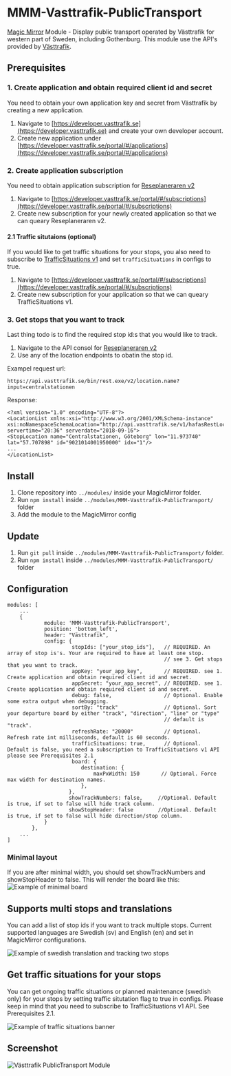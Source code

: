 # MMM-Vasttrafik-PublicTransport
[Magic Mirror](https://magicmirror.builders/) Module - Display public transport operated by Västtrafik for western part of Sweden, including Gothenburg. This module use the API's provided by [Västtrafik](https://www.vasttrafik.se).

## Prerequisites
### 1. Create application and obtain required client id and secret
You need to obtain your own application key and secret from Västtrafik by creating a new application.

1. Navigate to [https://developer.vasttrafik.se](https://developer.vasttrafik.se) and create your own developer account.
2. Create new application under [https://developer.vasttrafik.se/portal/#/applications](https://developer.vasttrafik.se/portal/#/applications)

### 2. Create application subscription 
You need to obtain application subscription for [Reseplaneraren v2](https://developer.vasttrafik.se/portal/#/api/Reseplaneraren/v2/landerss/direct)

1. Navigate to [https://developer.vasttrafik.se/portal/#/subscriptions](https://developer.vasttrafik.se/portal/#/subscriptions)
2. Create new subscription for your newly created application so that we can queary Reseplaneraren v2.

#### 2.1 Traffic situtaions (optional)
If you would like to get traffic situations for your stops, you also need to subscribe to [TrafficSituations v1](https://developer.vasttrafik.se/portal/#/api/TrafficSituations/v1/admin) and set ```trafficSituations``` in configs to true.

1. Navigate to [https://developer.vasttrafik.se/portal/#/subscriptions](https://developer.vasttrafik.se/portal/#/subscriptions)
2. Create new subscription for your application so that we can queary TrafficSituations v1.


### 3. Get stops that you want to track
Last thing todo is to find the required stop id:s that you would like to track. 

1. Navigate to the API consol for [Reseplaneraren v2](https://developer.vasttrafik.se/portal/#/api/Reseplaneraren/v2/landerss)
2. Use any of the location endpoints to obatin the stop id. 

Exampel request url:
```
https://api.vasttrafik.se/bin/rest.exe/v2/location.name?input=centralstationen
```
Response:
```
<?xml version="1.0" encoding="UTF-8"?>
<LocationList xmlns:xsi="http://www.w3.org/2001/XMLSchema-instance" xsi:noNamespaceSchemaLocation="http://api.vasttrafik.se/v1/hafasRestLocation.xsd" servertime="20:36" serverdate="2018-09-16">
<StopLocation name="Centralstationen, Göteborg" lon="11.973740" lat="57.707898" id="9021014001950000" idx="1"/>
...
</LocationList>
```
## Install
1. Clone repository into ``../modules/`` inside your MagicMirror folder.
2. Run ``npm install`` inside ``../modules/MMM-Vasttrafik-PublicTransport/`` folder
3. Add the module to the MagicMirror config

## Update
1. Run ``git pull`` inside ``../modules/MMM-Vasttrafik-PublicTransport/`` folder.
2. Run ``npm install`` inside ``../modules/MMM-Vasttrafik-PublicTransport/`` folder

## Configuration
```
modules: [
    ...
    {
            module: 'MMM-Vasttrafik-PublicTransport',
            position: 'bottom_left',
            header: "Västtrafik",
            config: {
                     stopIds: ["your_stop_ids"],   // REQUIRED. An array of stop is's. Your are required to have at least one stop.
                                                   // see 3. Get stops that you want to track.
                     appKey: "your_app_key",       // REQUIRED. see 1. Create application and obtain required client id and secret.
                     appSecret: "your_app_secret", // REQUIRED. see 1. Create application and obtain required client id and secret.
                     debug: false,                 // Optional. Enable some extra output when debugging.
                     sortBy: "track"               // Optional. Sort your departure board by either "track", "direction", "line" or "type"
                                                   // default is "track".
                     refreshRate: "20000"          // Optional. Refresh rate int milliseconds, default is 60 seconds.
                     trafficSituations: true,      // Optional. Default is false, you need a subscription to TrafficSituations v1 API please see Prerequisites 2.1
                     board: {
                        destination: {
                            maxPxWidth: 150       // Optional. Force max width for destination names.
                        }, 
                    },
                    showTrackNumbers: false,     //Optional. Default is true, if set to false will hide track column.
                    showStopHeader: false        //Optional. Default is true, if set to false will hide direction/stop column.   
            }
        },
    ...
]
```
### Minimal layout
If you are after minimal width, you should set showTrackNumbers and showStopHeader to false. This will render the board like this:
![Example of minimal board](https://github.com/bureus/MMM-Vasttrafik-PublicTransport/blob/master/docs/extendedConfigs.PNG)

## Supports multi stops and translations
You can add a list of stop ids if you want to track multiple stops. Current supported languages are Swedish (sv) and English (en) and set in MagicMirror configurations.

![Example of swedish translation and tracking two stops](https://github.com/bureus/MMM-Vasttrafik-PublicTransport/blob/master/docs/swedishAndMultistops.PNG)

## Get traffic situations for your stops
You can get ongoing traffic situations or planned maintenance (swedish only) for your stops by setting traffic situtation flag to true in configs. Please keep in mind that you need to subscribe to TrafficSituations v1 API. See Prerequisites 2.1.

![Example of traffic situations banner](https://github.com/bureus/MMM-Vasttrafik-PublicTransport/blob/master/docs/trafficSituations.gif)

## Screenshot

![Västtrafik PublicTransport Module](https://github.com/bureus/MMM-Vasttrafik-PublicTransport/blob/master/docs/screenshot.PNG)

